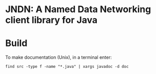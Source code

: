 JNDN:  A Named Data Networking client library for Java
======================================================

Build
=====

To make documentation (Unix), in a terminal enter:
  
    find src -type f -name "*.java" | xargs javadoc -d doc

